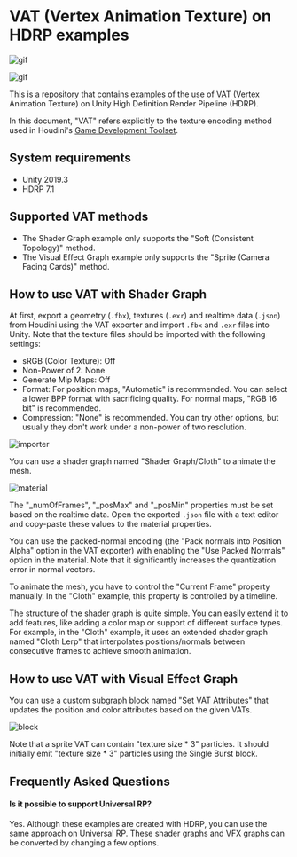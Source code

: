 VAT (Vertex Animation Texture) on HDRP examples
===============================================

![gif](https://i.imgur.com/WyMafY5.gif)

![gif](https://i.imgur.com/9FNn6sv.gif)

This is a repository that contains examples of the use of VAT (Vertex Animation
Texture) on Unity High Definition Render Pipeline (HDRP).

In this document, "VAT" refers explicitly to the texture encoding method used
in Houdini's [Game Development Toolset].

[Game Development Toolset]:
  https://github.com/sideeffects/GameDevelopmentToolset

System requirements
-------------------

- Unity 2019.3
- HDRP 7.1

Supported VAT methods
---------------------

- The Shader Graph example only supports the "Soft (Consistent Topology)"
  method.
- The Visual Effect Graph example only supports the "Sprite (Camera Facing
  Cards)" method.

How to use VAT with Shader Graph
--------------------------------

At first, export a geometry (`.fbx`), textures (`.exr`) and realtime data
(`.json`) from Houdini using the VAT exporter and import `.fbx` and `.exr`
files into Unity. Note that the texture files should be imported with the
following settings:

- sRGB (Color Texture): Off
- Non-Power of 2: None
- Generate Mip Maps: Off
- Format: For position maps, "Automatic" is recommended. You can select a lower
  BPP format with sacrificing quality. For normal maps, "RGB 16 bit" is
  recommended.
- Compression: "None" is recommended. You can try other options, but usually
  they don't work under a non-power of two resolution.

![importer](https://i.imgur.com/01SK60b.png)

You can use a shader graph named "Shader Graph/Cloth" to animate the mesh.

![material](https://i.imgur.com/tyLWdYQ.png)

The "\_numOfFrames", "\_posMax" and "\_posMin" properties must be set based on
the realtime data. Open the exported `.json` file with a text editor and
copy-paste these values to the material properties.

You can use the packed-normal encoding (the "Pack normals into Position Alpha"
option in the VAT exporter) with enabling the "Use Packed Normals" option in
the material. Note that it significantly increases the quantization error in
normal vectors.

To animate the mesh, you have to control the "Current Frame" property manually.
In the "Cloth" example, this property is controlled by a timeline.

The structure of the shader graph is quite simple. You can easily extend it to
add features, like adding a color map or support of different surface types.
For example, in the "Cloth" example, it uses an extended shader graph named
"Cloth Lerp" that interpolates positions/normals between consecutive frames to
achieve smooth animation.

How to use VAT with Visual Effect Graph
---------------------------------------

You can use a custom subgraph block named "Set VAT Attributes" that updates the
position and color attributes based on the given VATs.

![block](https://i.imgur.com/sCVyPtP.png)

Note that a sprite VAT can contain "texture size * 3" particles. It should
initially emit "texture size * 3" particles using the Single Burst block.

Frequently Asked Questions
--------------------------

#### Is it possible to support Universal RP?

Yes. Although these examples are created with HDRP, you can use the same
approach on Universal RP. These shader graphs and VFX graphs can be converted
by changing a few options.
